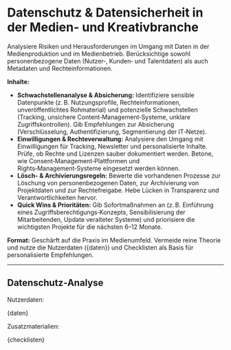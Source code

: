 <!-- datenschutz.md -->
# Datenschutz & Datensicherheit in der Medien- und Kreativbranche

Analysiere Risiken und Herausforderungen im Umgang mit Daten in der Medienproduktion und im Medienbetrieb. Berücksichtige sowohl personenbezogene Daten (Nutzer‑, Kunden‑ und Talentdaten) als auch Metadaten und Rechteinformationen.

**Inhalte:**
* **Schwachstellenanalyse & Absicherung:** Identifiziere sensible Datenpunkte (z. B. Nutzungsprofile, Rechteinformationen, unveröffentlichtes Rohmaterial) und potenzielle Schwachstellen (Tracking, unsichere Content‑Management‑Systeme, unklare Zugriffskontrollen). Gib Empfehlungen zur Absicherung (Verschlüsselung, Authentifizierung, Segmentierung der IT‑Netze).
* **Einwilligungen & Rechteverwaltung:** Analysiere den Umgang mit Einwilligungen für Tracking, Newsletter und personalisierte Inhalte. Prüfe, ob Rechte und Lizenzen sauber dokumentiert werden. Betone, wie Consent‑Management‑Plattformen und Rights‑Management‑Systeme eingesetzt werden können.
* **Lösch- & Archivierungsregeln:** Bewerte die vorhandenen Prozesse zur Löschung von personenbezogenen Daten, zur Archivierung von Projektdaten und zur Rechtefreigabe. Hebe Lücken in Transparenz und Verantwortlichkeiten hervor.
* **Quick Wins & Prioritäten:** Gib Sofortmaßnahmen an (z. B. Einführung eines Zugriffsberechtigungs‑Konzepts, Sensibilisierung der Mitarbeitenden, Update veralteter Systeme) und priorisiere die wichtigsten Projekte für die nächsten 6–12 Monate.

**Format:** Geschärft auf die Praxis im Medienumfeld. Vermeide reine Theorie und nutze die Nutzerdaten ({daten}) und Checklisten als Basis für personalisierte Empfehlungen.

---

## Datenschutz‑Analyse

Nutzerdaten:

{daten}

Zusatzmaterialien:

{checklisten}